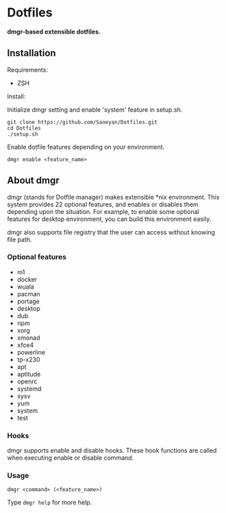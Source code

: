 # Dotfiles

**dmgr-based extensible dotfiles.**

## Installation

Requirements:

 * ZSH

Install:

Initialize dmgr setting and enable 'system' feature in setup.sh.

```
git clone https://github.com/Saneyan/Dotfiles.git
cd Dotfiles
./setup.sh
```

Enable dotfile features depending on your environment.

```
dmgr enable <feature_name>
```

## About dmgr

dmgr (stands for Dotfile manager) makes extensible \*nix environment.
This system provides 22 optional features, and enables or disables them depending upon the situation.
For example, to enable some optional features for desktop environment, you can build this environment easily.

dmgr also supports file registry that the user can access without knowing file path.

### Optional features

 * m1
 * docker
 * wuala
 * pacman
 * portage
 * desktop
 * dub
 * npm
 * xorg
 * xmonad
 * xfce4
 * powerline
 * tp-x230
 * apt
 * aptitude
 * openrc
 * systemd
 * sysv
 * yum
 * system
 * test

### Hooks

dmgr supports enable and disable hooks. These hook functions are called when executing enable or disable command.

### Usage

```
dmgr <command> (<feature_name>)
```

Type `dmgr help` for more help.
